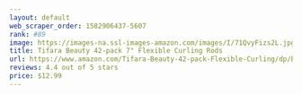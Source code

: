 ```yaml
---
layout: default 
﻿web_scraper_order: 1582906437-5607
rank: #89
image: https://images-na.ssl-images-amazon.com/images/I/71QvyFizs2L.jpg
title: Tifara Beauty 42-pack 7" Flexible Curling Rods
url: https://www.amazon.com/Tifara-Beauty-42-pack-Flexible-Curling/dp/B0182XCOGE/ref=zg_mw_beauty_89?_encoding=UTF8&psc=1&refRID=YYBFCP7S84ZRSDXVY198
reviews: 4.4 out of 5 stars
price: $12.99 
---
```


